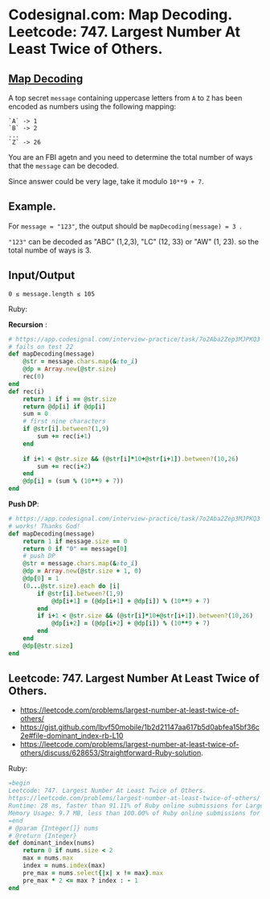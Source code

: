 # Codesignal.com: Map Decoding. Leetcode: 747. Largest Number At Least Twice of Others.

## [Map Decoding](https://app.codesignal.com/interview-practice/task/7o2Aba2Zep3MJPKQ3)

A top secret `message` containing uppercase letters from `A` to `Z` has been encoded as numbers using the following mapping:

```
`A` -> 1
`B` -> 2
...
`Z` -> 26
````

You are an FBI agetn and you need to determine the total number of ways that the `message` can be decoded.

Since answer could be very lage, take it modulo `10**9 + 7`.

## Example.

For `message = "123"`, the output should be `mapDecoding(message) = 3 `.

`"123"` can be decoded as "ABC" (1,2,3), "LC" (12, 33) or "AW" (1, 23). so the total numbe of ways is 3.

## Input/Output

`0 ≤ message.length ≤ 105`


Ruby:


**Recursion** :  

```Ruby
# https://app.codesignal.com/interview-practice/task/7o2Aba2Zep3MJPKQ3
# fails on test 22
def mapDecoding(message)
    @str = message.chars.map(&:to_i)
    @dp = Array.new(@str.size)
    rec(0) 
end
def rec(i)
    return 1 if i == @str.size
    return @dp[i] if @dp[i]
    sum = 0
    # first nine characters
    if @str[i].between?(1,9)
        sum += rec(i+1)
    end
    
    if i+1 < @str.size && (@str[i]*10+@str[i+1]).between?(10,26)
        sum += rec(i+2)
    end
    @dp[i] = (sum % (10**9 + 7))
end
```
**Push DP**:  
```Ruby
# https://app.codesignal.com/interview-practice/task/7o2Aba2Zep3MJPKQ3
# works! Thanks God!
def mapDecoding(message)
    return 1 if message.size == 0
    return 0 if "0" == message[0]
    # push DP
    @str = message.chars.map(&:to_i)
    @dp = Array.new(@str.size + 1, 0)
    @dp[0] = 1
    (0...@str.size).each do |i|
        if @str[i].between?(1,9)
            @dp[i+1] = (@dp[i+1] + @dp[i]) % (10**9 + 7)
        end
        if i+1 < @str.size && (@str[i]*10+@str[i+1]).between?(10,26)
            @dp[i+2] = (@dp[i+2] + @dp[i]) % (10**9 + 7)
        end
    end
    @dp[@str.size]
end
```

## Leetcode: 747. Largest Number At Least Twice of Others.

- https://leetcode.com/problems/largest-number-at-least-twice-of-others/
- https://gist.github.com/lbvf50mobile/1b2d21147aa617b5d0abfea15bf36c2e#file-dominant_index-rb-L10
- https://leetcode.com/problems/largest-number-at-least-twice-of-others/discuss/628653/Straightforward-Ruby-solution.

Ruby:  
```Ruby
=begin
Leetcode: 747. Largest Number At Least Twice of Others.
https://leetcode.com/problems/largest-number-at-least-twice-of-others/
Runtime: 28 ms, faster than 91.11% of Ruby online submissions for Largest Number At Least Twice of Others.
Memory Usage: 9.7 MB, less than 100.00% of Ruby online submissions for Largest Number At Least Twice of Others.
=end
# @param {Integer[]} nums
# @return {Integer}
def dominant_index(nums)
    return 0 if nums.size < 2
    max = nums.max
    index = nums.index(max)
    pre_max = nums.select{|x| x != max}.max
    pre_max * 2 <= max ? index : - 1 
end
```